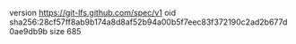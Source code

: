 version https://git-lfs.github.com/spec/v1
oid sha256:28cf57ff8ab9b174a8d8af52b94a00b5f7eec83f372190c2ad2b677d0ae9db9b
size 685
